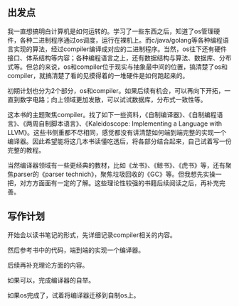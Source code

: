 ## 出发点
我一直想搞明白计算机是如何运转的。学习了一些东西之后，知道了os管理硬件，各种二进制程序通过os调度，运行在裸机上。而c/java/golang等各种编程语言实现的算法，经过compiler编译成对应的二进制程序。当然，os往下还有硬件接口、体系结构等内容；各种编程语言之上，还有数据结构与算法、数据库、分布式等。但总的来说，os和compiler位于现实与抽象最中间的位置，搞清楚了os和compiler，就搞清楚了看的见摸得着的一堆硬件是如何跑起来的。

初期计划也分为2个部分，os和compiler。如果后续有机会，可以再向下开拓，一直到数字电路；向上领域更加发散，可以试试数据库，分布式一致性等。

这本书的主题聚焦compiler。找了如下一些资料，《自制编译器》、《自制编程语言》、《两周自制脚本语言》、《Kaleidoscope: Implementing a Language with LLVM》。这些书侧重都不尽相同，感觉都没有讲清楚如何端到端完整的实现一个编译器。因此希望能将这几本书读懂吃透后，将各部分结合起来，自己试着写一份完整的教程。

当然编译器领域有一些更经典的教材，比如《龙书》、《鲸书》、《虎书》等，还有聚焦parser的《parser technich》，聚焦垃圾回收的《GC》等。但我想先实操一把，对方方面面有一定的了解。这些理论性较强的书籍后续阅读之后，再补充完善。

## 写作计划

开始会以读书笔记的形式，先详细记录compiler相关的内容。

然后参考书中的代码，端到端的实现一个编译器。

后续再补充理论方面的内容。

如果可以，完成编译器的自举。

如果os完成了，试着将编译器迁移到自制os上。
